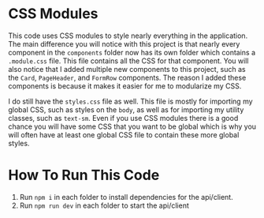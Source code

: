 # CSS Modules

This code uses CSS modules to style nearly everything in the application. The main difference you will notice with this project is that nearly every component in the `components` folder now has its own folder which contains a `.module.css` file. This file contains all the CSS for that component. You will also notice that I added multiple new components to this project, such as the `Card`, `PageHeader`, and `FormRow` components. The reason I added these components is because it makes it easier for me to modularize my CSS.

I do still have the `styles.css` file as well. This file is mostly for importing my global CSS, such as styles on the `body`, as well as for importing my utility classes, such as `text-sm`. Even if you use CSS modules there is a good chance you will have some CSS that you want to be global which is why you will often have at least one global CSS file to contain these more global styles.

# How To Run This Code

1. Run `npm i` in each folder to install dependencies for the api/client.
2. Run `npm run dev` in each folder to start the api/client
